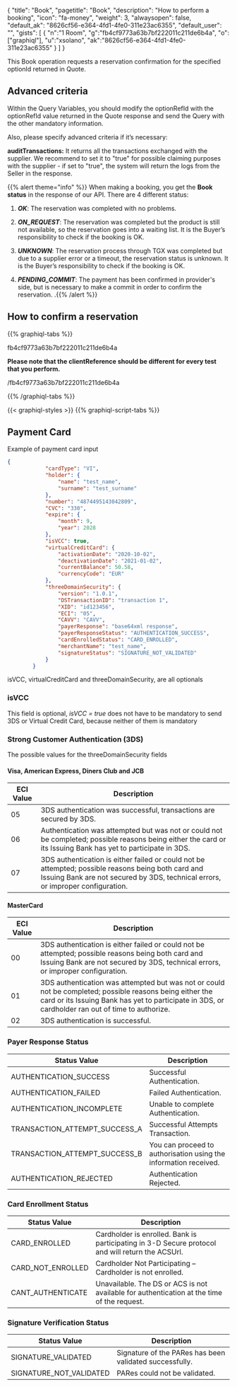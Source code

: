 {
"title": "Book",
"pagetitle": "Book",
"description": "How to perform a booking",
"icon": "fa-money",
"weight": 3,
"alwaysopen": false,
"default_ak": "8626cf56-e364-4fd1-4fe0-311e23ac6355",
"default_user": "",
"gists": [
    {
        "n":"1 Room",
        "g":"fb4cf9773a63b7bf222011c211de6b4a",
        "o":["graphiql"],
        "u":"xsolano",
        "ak":"8626cf56-e364-4fd1-4fe0-311e23ac6355"
    }
        ]
}

This Book operation requests a reservation confirmation for the specified optionId returned in Quote.

## Advanced criteria

Within the Query Variables, you should modify the optionRefId with the optionRefId value returned in the Quote response and send the Query with the other mandatory information.

Also, please specify advanced criteria if it’s necessary:

**auditTransactions:** It returns all the transactions exchanged with the supplier.
We recommend to set it to "true" for possible claiming purposes with the supplier - if set to "true", the system will return the logs from the Seller in the response.

{{% alert theme="info" %}} When making a booking, you get the **Book status** in the response of our API. There are 4 different status: 

1. ***OK***: The reservation was completed with no problems.

2. ***ON_REQUEST***: The reservation was completed but the product is still not available, so the reservation goes into a waiting list. It is the Buyer’s responsibility to check if the booking is OK.
 
3. ***UNKNOWN***: The reservation process through TGX was completed but due to a supplier error or a timeout, the reservation status is unknown. It is the Buyer’s responsibility to check if the booking is OK. 
 
4. ***PENDING_COMMIT***: The payment has been confirmed in provider's side, but is necessary to make a commit in order to confirm the reservation.  .{{% /alert %}}

## How to confirm a reservation

{{% graphiql-tabs %}}

fb4cf9773a63b7bf222011c211de6b4a

**Please note that the clientReference should be different for every test that you perform.**

/fb4cf9773a63b7bf222011c211de6b4a

{{% /graphiql-tabs %}}

{{< graphiql-styles >}}
{{% graphiql-script-tabs %}}



## Payment Card

Example of payment card input 
``` json
{
			"cardType": "VI",
			"holder": {
				"name": "test_name",
				"surname": "test_surname"
			},
			"number": "4874495143042809",
			"CVC": "330",
			"expire": {
				"month": 9,
				"year": 2028
			},
			"isVCC": true,
			"virtualCreditCard": {
				"activationDate": "2020-10-02",
				"deactivationDate": "2021-01-02",
				"currentBalance": 50.58,
				"currencyCode": "EUR"
			},
			"threeDomainSecurity": {
				"version": "1.0.1",
				"DSTransactionID": "transaction 1",
				"XID": "id123456",
				"ECI": "05",
				"CAVV": "CAVV",
				"payerResponse": "base64xml response",
				"payerResponseStatus": "AUTHENTICATION_SUCCESS",
				"cardEnrolledStatus": "CARD_ENROLLED",
				"merchantName": "test_name",
				"signatureStatus": "SIGNATURE_NOT_VALIDATED"
			}
		}
```
isVCC, virtualCreditCard and threeDomainSecurity, are all optionals

### isVCC

This field is optional, *isVCC = true* does not have to be mandatory to send 3DS or Virtual Credit Card, because neither of them is mandatory

### Strong Customer Authentication (3DS) 

The possible values for the threeDomainSecurity fields

#### Visa, American Express, Diners Club and JCB

| **ECI Value** | **Description**                                                                                                                                                                       |
| ------------- | ------------------------------------------------------------------------------------------------------------------------------------------------------------------------------------- |
| 05            | 3DS authentication was successful, transactions are secured by 3DS.                                                                                                                   |
| 06            | Authentication was attempted but was not or could not be completed; possible reasons being either the card or its Issuing Bank has yet to participate in 3DS.                         |
| 07            | 3DS authentication is either failed or could not be attempted; possible reasons being both card and Issuing Bank are not secured by 3DS, technical errors, or improper configuration. |

#### MasterCard

| **ECI Value** | **Description**                                                                                                                                                                                               |
| ------------- | ------------------------------------------------------------------------------------------------------------------------------------------------------------------------------------------------------------- |
| 00            | 3DS authentication is either failed or could not be attempted; possible reasons being both card and Issuing Bank are not secured by 3DS, technical errors, or improper configuration.                         |
| 01            | 3DS authentication was attempted but was not or could not be completed; possible reasons being either the card or its Issuing Bank has yet to participate in 3DS, or cardholder ran out of time to authorize. |
| 02            | 3DS authentication is successful.                                                                                                                                                                             |

### Payer Response Status

| **Status Value**              | **Description**                                                  |
| ----------------------------- | ---------------------------------------------------------------- |
| AUTHENTICATION_SUCCESS        | Successful Authentication.                                       |
| AUTHENTICATION_FAILED         | Failed Authentication.                                           |
| AUTHENTICATION_INCOMPLETE     | Unable to complete Authentication.                               |
| TRANSACTION_ATTEMPT_SUCCESS_A | Successful Attempts Transaction.                                 |
| TRANSACTION_ATTEMPT_SUCCESS_B | You can proceed to authorisation using the information received. |
| AUTHENTICATION_REJECTED       | Authentication Rejected.                                         |



### Card Enrollment Status

| **Status Value**  | **Description**                                                                                  |
| ----------------- | ------------------------------------------------------------------------------------------------ |
| CARD_ENROLLED     | Cardholder is enrolled. Bank is participating in 3-D Secure protocol and will return the ACSUrl. |
| CARD_NOT_ENROLLED | Cardholder Not Participating – Cardholder is not enrolled.                                       |
| CANT_AUTHENTICATE | Unavailable. The DS or ACS is not available for authentication at the time of the request.       |

### Signature Verification Status

| **Status Value**        | **Description**                                         |
| ----------------------- | ------------------------------------------------------- |
| SIGNATURE_VALIDATED     | Signature of the PARes has been validated successfully. |
| SIGNATURE_NOT_VALIDATED | PARes could not be validated.                           |

